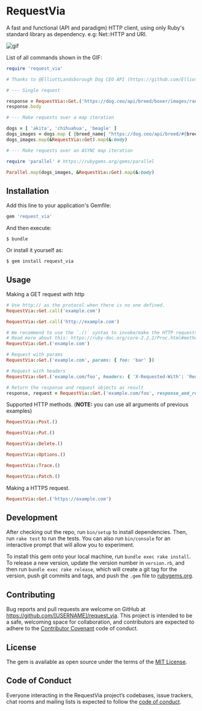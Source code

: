 # RequestVia

A fast and functional (API and paradigm) HTTP client, using only Ruby's standard library as dependency. e.g: Net::HTTP and URI.

![gif](http://g.recordit.co/S6EPTX5hHH.gif)

List of all commands shown in the GIF:
```ruby
require 'request_via'

# Thanks to @ElliottLandsborough Dog CEO API (https://github.com/ElliottLandsborough/dog-ceo-api)

# --- Single request

response = RequestVia::Get.('https://dog.ceo/api/breed/boxer/images/random');
response.body

# --- Make requests over a map iteration

dogs = [ 'akita', 'chihuahua', 'beagle' ]
dogs_images = dogs.map { |breed_name| "https://dog.ceo/api/breed/#{breed_name}/images/random" }
dogs_images.map(&RequestVia::Get).map(&:body)

# --- Make requests over an ASYNC map iteration

require 'parallel' # https://rubygems.org/gems/parallel

Parallel.map(dogs_images, &RequestVia::Get).map(&:body)
```

## Installation

Add this line to your application's Gemfile:

```ruby
gem 'request_via'
```

And then execute:

    $ bundle

Or install it yourself as:

    $ gem install request_via

## Usage

Making a GET request with http
```ruby
# Use http:// as the protocol when there is no one defined.
RequestVia::Get.call('example.com')

RequestVia::Get.call('http://example.com')

# We recommend to use the `.()` syntax to invoke/make the HTTP requests.
# Read more about this: https://ruby-doc.org/core-2.2.2/Proc.html#method-i-call
RequestVia::Get.('example.com')

# Request with params
RequestVia::Get.('example.com', params: { foo: 'bar' })

# Request with headers
RequestVia::Get.('example.com/foo', headers: { 'X-Requested-With': 'RequestVia gem' })

# Return the response and request objects as result
response, request = RequestVia::Get.('example.com/foo', response_and_request: true)
```

Supported HTTP methods.
(**NOTE:** you can use all arguments of previous examples)
```ruby
RequestVia::Post.()

RequestVia::Put.()

RequestVia::Delete.()

RequestVia::Options.()

RequestVia::Trace.()

RequestVia::Patch.()
```

Making a HTTPS request.
```ruby
RequestVia::Get.('https://example.com')
```

## Development

After checking out the repo, run `bin/setup` to install dependencies. Then, run `rake test` to run the tests. You can also run `bin/console` for an interactive prompt that will allow you to experiment.

To install this gem onto your local machine, run `bundle exec rake install`. To release a new version, update the version number in `version.rb`, and then run `bundle exec rake release`, which will create a git tag for the version, push git commits and tags, and push the `.gem` file to [rubygems.org](https://rubygems.org).

## Contributing

Bug reports and pull requests are welcome on GitHub at https://github.com/[USERNAME]/request_via. This project is intended to be a safe, welcoming space for collaboration, and contributors are expected to adhere to the [Contributor Covenant](http://contributor-covenant.org) code of conduct.

## License

The gem is available as open source under the terms of the [MIT License](http://opensource.org/licenses/MIT).

## Code of Conduct

Everyone interacting in the RequestVia project’s codebases, issue trackers, chat rooms and mailing lists is expected to follow the [code of conduct](https://github.com/[USERNAME]/request_via/blob/master/CODE_OF_CONDUCT.md).
